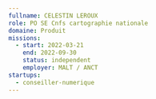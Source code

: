 ```yaml
---
fullname: CELESTIN LEROUX
role: PO SE Cnfs cartographie nationale 
domaine: Produit
missions:
  - start: 2022-03-21
    end: 2022-09-30
    status: independent
    employer: MALT / ANCT
startups:
  - conseiller-numerique
---
```

